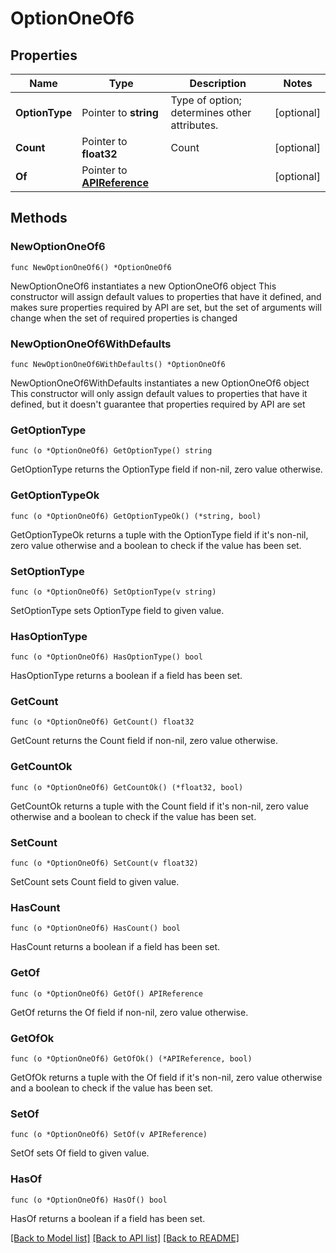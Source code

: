 # OptionOneOf6

## Properties

Name | Type | Description | Notes
------------ | ------------- | ------------- | -------------
**OptionType** | Pointer to **string** | Type of option; determines other attributes. | [optional] 
**Count** | Pointer to **float32** | Count | [optional] 
**Of** | Pointer to [**APIReference**](APIReference.md) |  | [optional] 

## Methods

### NewOptionOneOf6

`func NewOptionOneOf6() *OptionOneOf6`

NewOptionOneOf6 instantiates a new OptionOneOf6 object
This constructor will assign default values to properties that have it defined,
and makes sure properties required by API are set, but the set of arguments
will change when the set of required properties is changed

### NewOptionOneOf6WithDefaults

`func NewOptionOneOf6WithDefaults() *OptionOneOf6`

NewOptionOneOf6WithDefaults instantiates a new OptionOneOf6 object
This constructor will only assign default values to properties that have it defined,
but it doesn't guarantee that properties required by API are set

### GetOptionType

`func (o *OptionOneOf6) GetOptionType() string`

GetOptionType returns the OptionType field if non-nil, zero value otherwise.

### GetOptionTypeOk

`func (o *OptionOneOf6) GetOptionTypeOk() (*string, bool)`

GetOptionTypeOk returns a tuple with the OptionType field if it's non-nil, zero value otherwise
and a boolean to check if the value has been set.

### SetOptionType

`func (o *OptionOneOf6) SetOptionType(v string)`

SetOptionType sets OptionType field to given value.

### HasOptionType

`func (o *OptionOneOf6) HasOptionType() bool`

HasOptionType returns a boolean if a field has been set.

### GetCount

`func (o *OptionOneOf6) GetCount() float32`

GetCount returns the Count field if non-nil, zero value otherwise.

### GetCountOk

`func (o *OptionOneOf6) GetCountOk() (*float32, bool)`

GetCountOk returns a tuple with the Count field if it's non-nil, zero value otherwise
and a boolean to check if the value has been set.

### SetCount

`func (o *OptionOneOf6) SetCount(v float32)`

SetCount sets Count field to given value.

### HasCount

`func (o *OptionOneOf6) HasCount() bool`

HasCount returns a boolean if a field has been set.

### GetOf

`func (o *OptionOneOf6) GetOf() APIReference`

GetOf returns the Of field if non-nil, zero value otherwise.

### GetOfOk

`func (o *OptionOneOf6) GetOfOk() (*APIReference, bool)`

GetOfOk returns a tuple with the Of field if it's non-nil, zero value otherwise
and a boolean to check if the value has been set.

### SetOf

`func (o *OptionOneOf6) SetOf(v APIReference)`

SetOf sets Of field to given value.

### HasOf

`func (o *OptionOneOf6) HasOf() bool`

HasOf returns a boolean if a field has been set.


[[Back to Model list]](../README.md#documentation-for-models) [[Back to API list]](../README.md#documentation-for-api-endpoints) [[Back to README]](../README.md)


